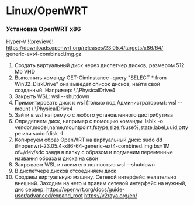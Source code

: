 # Linux/OpenWRT  
### Установка OpenWRT x86  
Hyper-V
!(preview)!  
https://downloads.openwrt.org/releases/23.05.4/targets/x86/64/  
generic-ext4-combined.img.gz  

1. Создать виртуальный диск через диспетчер дисков, размером 512 Mb VHD
2. Выполнить команду GET-CimInstance -query "SELECT * from Win32_DiskDrive" она выведет список дисков, найти свой созданный. Например: \\.\PhysicalDrive4
3. Закрыть WSL: wsl --shutdown
4. Примонтировать диск к wsl (только под Администратором): wsl --mount \\.\PhysicalDrive4
5. Зайти в wsl напрямую с любого установленного дистрибутива
6. Определяем диск, например с помощью команды: lsblk -o vendor,model,name,mountpoint,fstype,size,fsuse%,state,label,uuid,pttype
или sudo fdisk -l
7. Копироуем образ OpenWRT на виртуальный диск: sudo dd if=openwrt-23.05.4-x86-64-generic-ext4-combined.img bs=1M of=/dev/sdc
заядя в папку с образом и подменим переменные названия образа и диска на свои
8. Закрываем WSL и гасим его полностью wsl --shutdown
9. В диспетчере дисков отсоединяем диск
10. Создаем виртуальную машину. Сетевой интерфейс желательно внешний. Заходим на него и правим сетевой интерфейс на нужный, днс сервер.
https://openwrt.org/docs/guide-user/advanced/expand_root
https://v2raya.org/en/
